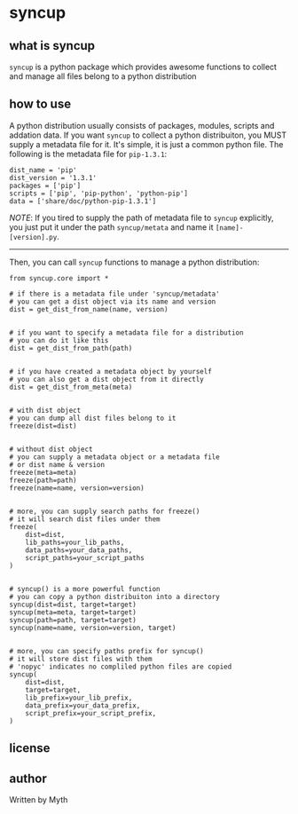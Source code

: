 syncup
======

what is syncup
--------------

`syncup` is a python package which provides awesome functions to collect
and manage all files belong to a python distribution

how to use
----------

A python distribution usually consists of packages, modules, scripts and
addation data. If you want `syncup` to collect a python distribuiton,
you MUST supply a metadata file for it. It's simple, it is just a common
python file. The following is the metadata file for `pip-1.3.1`:

```
dist_name = 'pip'
dist_version = '1.3.1'
packages = ['pip']
scripts = ['pip', 'pip-python', 'python-pip']
data = ['share/doc/python-pip-1.3.1']
```

*NOTE*:
If you tired to supply the path of metadata file to `syncup` explicitly,
you just put it under the path `syncup/metata` and name it `[name]-[version].py`.


*****

Then, you can call `syncup` functions to manage a python distribution:

```
from syncup.core import *

# if there is a metadata file under 'syncup/metadata'
# you can get a dist object via its name and version
dist = get_dist_from_name(name, version)


# if you want to specify a metadata file for a distribution
# you can do it like this
dist = get_dist_from_path(path)


# if you have created a metadata object by yourself
# you can also get a dist object from it directly
dist = get_dist_from_meta(meta)


# with dist object
# you can dump all dist files belong to it
freeze(dist=dist)


# without dist object
# you can supply a metadata object or a metadata file
# or dist name & version
freeze(meta=meta)
freeze(path=path)
freeze(name=name, version=version)


# more, you can supply search paths for freeze()
# it will search dist files under them
freeze(
    dist=dist,
    lib_paths=your_lib_paths,
    data_paths=your_data_paths,
    script_paths=your_script_paths
)


# syncup() is a more powerful function
# you can copy a python distribuiton into a directory
syncup(dist=dist, target=target)
syncup(meta=meta, target=target)
syncup(path=path, target=target)
syncup(name=name, version=version, target)


# more, you can specify paths prefix for syncup()
# it will store dist files with them
# 'nopyc' indicates no compliled python files are copied
syncup(
    dist=dist,
    target=target,
    lib_prefix=your_lib_prefix,
    data_prefix=your_data_prefix,
    script_prefix=your_script_prefix,
)
```

license
-------


author
------

Written by Myth
